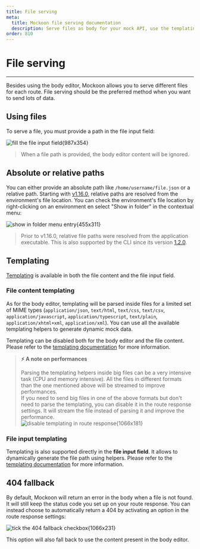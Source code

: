 ```yaml
---
title: File serving
meta:
  title: Mockoon file serving documentation
  description: Serve files as body for your mock API, use the templating system and set relative or absolute paths for easier sharing.
order: 810
---
```


# File serving

---

Besides using the body editor, Mockoon allows you to serve different files for each route. File serving should be the preferred method when you want to send lots of data.

## Using files

To serve a file, you must provide a path in the file input field:

![fill the file input field{987x354}](docs-img:file-path.png)

> When a file path is provided, the body editor content will be ignored.

## Absolute or relative paths

You can either provide an absolute path like `/home/username/file.json` or a relative path. Starting with [v1.16.0](https://github.com/mockoon/mockoon/releases/tag/v1.16.0), relative paths are resolved from the environment's file location. You can check the environment's file location by right-clicking on an environment en select "Show in folder" in the contextual menu:

![show in folder menu entry{455x311}](docs-img:environment-show-in-folder.png)

> Prior to v1.16.0, relative file paths were resolved from the application executable. This is also supported by the CLI since its version [1.2.0](https://github.com/mockoon/cli/releases/tag/v1.2.0).

## Templating

[Templating](docs:templating/overview) is available in both the file content and the file input field.

### File content templating

As for the body editor, templating will be parsed inside files for a limited set of MIME types (`application/json`, `text/html`, `text/css`, `text/csv`, `application/javascript`, `application/typescript`, `text/plain`, `application/xhtml+xml`, `application/xml`). You can use all the available templating helpers to generate dynamic mock data.

Templating can be disabled both for the body editor and the file content. Please refer to the [templating documentation](docs:templating/overview#disable-body-and-file-templating) for more information.

> **⚡ A note on performances**
>
> Parsing the templating helpers inside big files can be a very intensive task (CPU and memory intensive). All the files in different formats than the one mentioned above will be streamed to improve performances.  
> If you need to send big files in one of the above formats but don't need to parse the templating, you can disable it in the route response settings. It will stream the file instead of parsing it and improve the performance.  
> ![disable templating in route response{1066x181}](docs-img:route-response-disable-templating.png)

### File input templating

Templating is also supported directly in the **file input field**. It allows to dynamically generate the file path using helpers. Please refer to the [templating documentation](docs:templating/overview#file-input-templating) for more information.

## 404 fallback

By default, Mockoon will return an error in the body when a file is not found. It will still keep the status code you set up on your route response. You can instead choose to automatically return a 404 by activating an option in the route response settings:

![tick the 404 fallback checkbox{1066x231}](docs-img:enable-404-fallback.png)

This option will also fall back to use the content present in the body editor.
